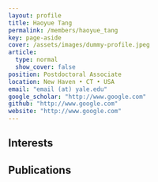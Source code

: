 ```yaml
---
layout: profile
title: Haoyue Tang
permalink: /members/haoyue_tang
key: page-aside
cover: /assets/images/dummy-profile.jpeg
article:
  type: normal
  show_cover: false
position: Postdoctoral Associate
location: New Haven • CT • USA
email: "email (at) yale.edu"
google_scholar: "http://www.google.com"
github: "http://www.google.com"
website: "http://www.google.com"
---
```


## Interests

## Publications